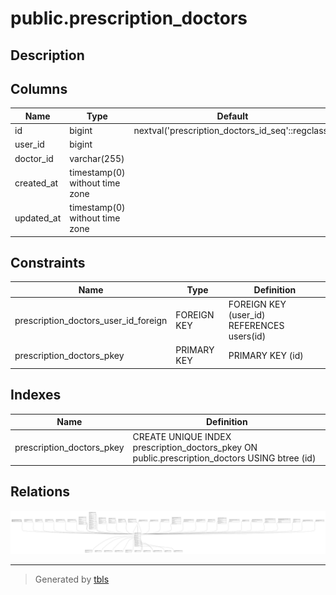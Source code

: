# public.prescription_doctors

## Description

## Columns

| Name       | Type                           | Default                                          | Nullable | Parents                         |
| ---------- | ------------------------------ | ------------------------------------------------ | -------- | ------------------------------- |
| id         | bigint                         | nextval('prescription_doctors_id_seq'::regclass) | false    |                                 |
| user_id    | bigint                         |                                                  | false    | [public.users](public.users.md) |
| doctor_id  | varchar(255)                   |                                                  | false    |                                 |
| created_at | timestamp(0) without time zone |                                                  | true     |                                 |
| updated_at | timestamp(0) without time zone |                                                  | true     |                                 |

## Constraints

| Name                                 | Type        | Definition                                 |
| ------------------------------------ | ----------- | ------------------------------------------ |
| prescription_doctors_user_id_foreign | FOREIGN KEY | FOREIGN KEY (user_id) REFERENCES users(id) |
| prescription_doctors_pkey            | PRIMARY KEY | PRIMARY KEY (id)                           |

## Indexes

| Name                      | Definition                                                                                    |
| ------------------------- | --------------------------------------------------------------------------------------------- |
| prescription_doctors_pkey | CREATE UNIQUE INDEX prescription_doctors_pkey ON public.prescription_doctors USING btree (id) |

## Relations

![er](public.prescription_doctors.svg)

---

> Generated by [tbls](https://github.com/k1LoW/tbls)

